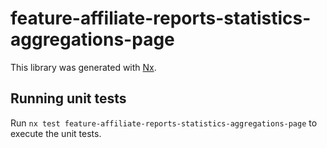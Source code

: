 # feature-affiliate-reports-statistics-aggregations-page

This library was generated with [Nx](https://nx.dev).

## Running unit tests

Run `nx test feature-affiliate-reports-statistics-aggregations-page` to execute the unit tests.
